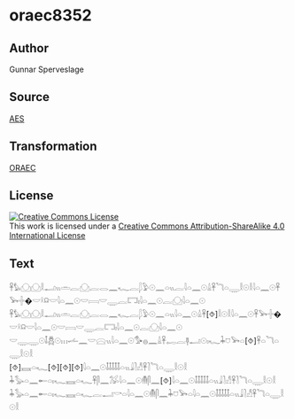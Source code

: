 # oraec8352

## Author

Gunnar Sperveslage

## Source

[AES](https://github.com/simondschweitzer/aes)

## Transformation

[ORAEC](https://oraec.github.io/)

## License

<a rel="license" href="http://creativecommons.org/licenses/by-sa/4.0/"><img alt="Creative Commons License" style="border-width:0" src="https://i.creativecommons.org/l/by-sa/4.0/88x31.png" /></a><br />This work is licensed under a <a rel="license" href="http://creativecommons.org/licenses/by-sa/4.0/">Creative Commons Attribution-ShareAlike 4.0 International License</a>

## Text

𓋹𓅊𓈌𓈌𓎛𓂝𓏭𓏛𓐛𓈌𓐛𓂋𓈖𓆑𓐛𓆄𓅱𓇳𓈖𓏏𓏭𓐛𓇋𓏏𓈖𓇳𓏙𓋹𓆓𓏏𓇾𓎛𓇳𓎛𓇋𓏏𓈖𓇳𓋹𓅨𓏶�𓎟𓍲𓍶𓎟𓇋𓏏𓈖𓇳𓎟𓇯𓎟𓇾𓐛𓉐𓏤𓇋𓏏𓈖𓇳𓐛𓈌𓇋𓏏𓈖𓇳<br>
𓋹𓅊𓈌𓈌𓎛𓂝𓏭𓏛𓐛𓈌𓐛𓂋𓈖𓆑𓐛𓆄𓅱𓇳𓈖𓏏𓏭𓇋𓏏𓈖𓇳𓏙𓋹[⯑]𓎛𓇳𓎛𓇋𓏏𓈖𓇳𓋹𓅨𓏶�𓎟𓍲𓍶𓎟𓇋𓏏𓈖𓇳𓎟𓇯𓎟𓇾𓐛𓉐𓏤𓇋𓏏𓈖𓇳𓐛𓈌𓇋𓏏𓈖𓇳<br>
𓎟𓇾𓇾𓇳𓄤𓆣𓇳𓏥𓌡𓈖𓎟𓈍𓏭𓇋𓏏𓈖𓇳𓅜𓐍𓈖𓏙𓋹𓉻𓐛𓊢𓂝𓇳𓏤𓆑𓇓𓈞𓅨𓏏[⯑]𓋹𓏏𓆓𓏏𓇾𓎛𓇳𓎛<br>
[⯑]𓈘𓏏𓆑[⯑][⯑][⯑]𓇋𓏏𓈖𓇳𓄤𓄤𓄤𓄤𓄤𓏏𓏭𓇍𓍘𓀭𓋹𓍘𓆓𓏏𓇾𓎛𓇳𓎛<br>
𓇓𓅭𓏏𓈖𓄡𓏏𓏤𓆑𓈘𓏏𓆑𓋹𓋴𓈖𓅮𓇋𓏏𓈖𓇳𓄟𓋴𓈖[⯑]𓇋𓏏𓈖𓇳𓄤𓄤𓄤𓄤𓄤𓏏𓏭𓇍𓍘𓀭𓋹𓍘𓆓𓏏𓇾𓎛𓇳𓎛<br>
𓇓𓅭𓏏𓈖𓄡𓏏𓏤𓆑𓈘𓏏𓆑𓐛𓂝𓎡𓏏𓇋𓏏𓈖𓇳𓄟𓋴𓈖𓇓𓈞𓅨𓏏𓇋𓏏𓈖𓇳𓄤𓄤𓄤𓄤𓄤𓏏𓏭𓇍𓍘𓀭𓋹𓆓𓏏𓇾𓎛𓇳𓎛<br>
